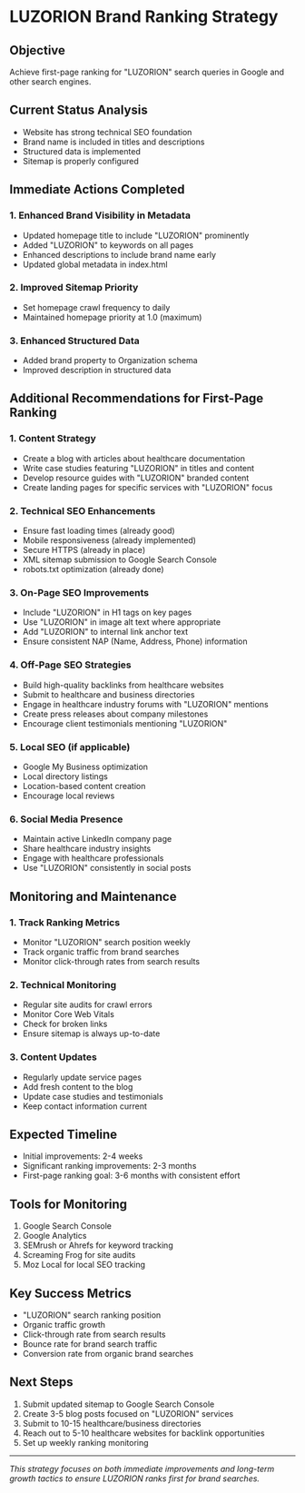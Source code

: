 # LUZORION Brand Ranking Strategy

## Objective
Achieve first-page ranking for "LUZORION" search queries in Google and other search engines.

## Current Status Analysis
- Website has strong technical SEO foundation
- Brand name is included in titles and descriptions
- Structured data is implemented
- Sitemap is properly configured

## Immediate Actions Completed

### 1. Enhanced Brand Visibility in Metadata
- Updated homepage title to include "LUZORION" prominently
- Added "LUZORION" to keywords on all pages
- Enhanced descriptions to include brand name early
- Updated global metadata in index.html

### 2. Improved Sitemap Priority
- Set homepage crawl frequency to daily
- Maintained homepage priority at 1.0 (maximum)

### 3. Enhanced Structured Data
- Added brand property to Organization schema
- Improved description in structured data

## Additional Recommendations for First-Page Ranking

### 1. Content Strategy
- Create a blog with articles about healthcare documentation
- Write case studies featuring "LUZORION" in titles and content
- Develop resource guides with "LUZORION" branded content
- Create landing pages for specific services with "LUZORION" focus

### 2. Technical SEO Enhancements
- Ensure fast loading times (already good)
- Mobile responsiveness (already implemented)
- Secure HTTPS (already in place)
- XML sitemap submission to Google Search Console
- robots.txt optimization (already done)

### 3. On-Page SEO Improvements
- Include "LUZORION" in H1 tags on key pages
- Use "LUZORION" in image alt text where appropriate
- Add "LUZORION" to internal link anchor text
- Ensure consistent NAP (Name, Address, Phone) information

### 4. Off-Page SEO Strategies
- Build high-quality backlinks from healthcare websites
- Submit to healthcare and business directories
- Engage in healthcare industry forums with "LUZORION" mentions
- Create press releases about company milestones
- Encourage client testimonials mentioning "LUZORION"

### 5. Local SEO (if applicable)
- Google My Business optimization
- Local directory listings
- Location-based content creation
- Encourage local reviews

### 6. Social Media Presence
- Maintain active LinkedIn company page
- Share healthcare industry insights
- Engage with healthcare professionals
- Use "LUZORION" consistently in social posts

## Monitoring and Maintenance

### 1. Track Ranking Metrics
- Monitor "LUZORION" search position weekly
- Track organic traffic from brand searches
- Monitor click-through rates from search results

### 2. Technical Monitoring
- Regular site audits for crawl errors
- Monitor Core Web Vitals
- Check for broken links
- Ensure sitemap is always up-to-date

### 3. Content Updates
- Regularly update service pages
- Add fresh content to the blog
- Update case studies and testimonials
- Keep contact information current

## Expected Timeline
- Initial improvements: 2-4 weeks
- Significant ranking improvements: 2-3 months
- First-page ranking goal: 3-6 months with consistent effort

## Tools for Monitoring
1. Google Search Console
2. Google Analytics
3. SEMrush or Ahrefs for keyword tracking
4. Screaming Frog for site audits
5. Moz Local for local SEO tracking

## Key Success Metrics
- "LUZORION" search ranking position
- Organic traffic growth
- Click-through rate from search results
- Bounce rate for brand search traffic
- Conversion rate from organic brand searches

## Next Steps
1. Submit updated sitemap to Google Search Console
2. Create 3-5 blog posts focused on "LUZORION" services
3. Submit to 10-15 healthcare/business directories
4. Reach out to 5-10 healthcare websites for backlink opportunities
5. Set up weekly ranking monitoring

---
*This strategy focuses on both immediate improvements and long-term growth tactics to ensure LUZORION ranks first for brand searches.*